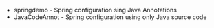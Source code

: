 - springdemo - Spring configuration sing Java Annotations 
- JavaCodeAnnot - Spring configuration using only Java source code 
